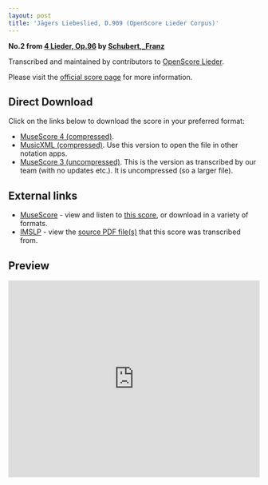 ```yaml
---
layout: post
title: 'Jägers Liebeslied, D.909 (OpenScore Lieder Corpus)'
---
```


__No.2 from [4 Lieder, Op.96](https://fourscoreandmore.org/openscore/lieder/Schubert,_Franz/4_Lieder,_Op.96/) by [Schubert,_Franz](https://fourscoreandmore.org/openscore/lieder/Schubert,_Franz)__

Transcribed and maintained by contributors to [OpenScore Lieder].

Please visit the [official score page] for more information.

[official score page]: https://musescore.com/openscore-lieder-corpus/scores/6486395
[OpenScore Lieder]: https://musescore.com/openscore-lieder-corpus

## Direct Download

Click on the links below to download the score in your preferred format:
- [MuseScore 4 (compressed)](https://fourscoreandmore.org/openscore/lieder/Schubert,_Franz/4_Lieder,_Op.96/2_J%C3%A4gers_Liebeslied,_D.909.mscz).
- [MusicXML (compressed)](https://fourscoreandmore.org/openscore/lieder/Schubert,_Franz/4_Lieder,_Op.96/2_J%C3%A4gers_Liebeslied,_D.909.mxl). Use this version to open the file in other notation apps.
- [MuseScore 3 (uncompressed)](https://raw.githubusercontent.com/OpenScore/Lieder/refs/heads/main/scores/Schubert,_Franz/4_Lieder,_Op.96/2_J%C3%A4gers_Liebeslied,_D.909/lc6486395.mscx). This is the version as transcribed by our team (with no updates etc.). It is uncompressed (so a larger file).

## External links

- [MuseScore] - view and listen to [this score][MuseScore], or download in a variety of formats.
- [IMSLP] - view the [source PDF file(s)][IMSLP] that this score was transcribed from.

[MuseScore]: https://musescore.com/score/6486395
[IMSLP]: https://imslp.org/wiki/Special:ReverseLookup/12778

## Preview

<iframe width="100%" height="394" src="https://musescore.com/openscore-lieder-corpus/scores/6486395/embed" frameborder="0" allowfullscreen allow="autoplay; fullscreen"></iframe>
